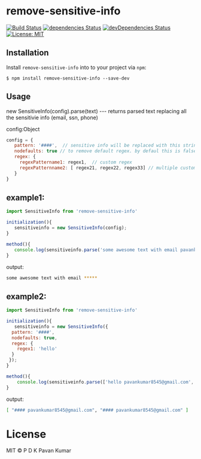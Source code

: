 # remove-sensitive-info
[![Build Status](https://travis-ci.com/pdkpavankumar/remove-sensitive-info.svg?branch=master)](https://travis-ci.org/pdkpavankumar/remove-sensitive-info) [![dependencies Status](https://david-dm.org/pdkpavankumar/remove-sensitive-info/status.svg)](https://david-dm.org/pdkpavankumar/remove-sensitive-info) [![devDependencies Status](https://david-dm.org/pdkpavankumar/remove-sensitive-info/dev-status.svg)](https://david-dm.org/pdkpavankumar/remove-sensitive-info?type=dev) [![License: MIT](https://img.shields.io/badge/License-MIT-blue.svg)](https://opensource.org/licenses/MIT)

## Installation

Install `remove-sensitive-info` into to your project via `npm`:

```shell
$ npm install remove-sensitive-info --save-dev
```

## Usage

new SensitiveInfo(config).parse(text) --- returns parsed text replacing all the sensitivie info (email, ssn, phone)

config:Object

```js
config = {
   pattern: '####',  // sensitive info will be replaced with this string
   nodefaults: true // to remove default regex. by defaul this is false
   regex: {
     regexPattername1: regex1,  // custom regex
     regexPatternname2: [ regex21, regex22, regex33] // multiple custom regex
   }
}
```
## example1:

```js
import SensitiveInfo from 'remove-sensitive-info'

initialization(){
   sensitiveinfo = new SensitiveInfo(config);
}

method(){
   console.log(sensitiveinfo.parse('some awesome text with email pavankumar8545@gmail.com'));
}
```
output:
```sh
some awesome text with email *****
```


## example2:

```js
import SensitiveInfo from 'remove-sensitive-info'

initialization(){
   sensitiveinfo = new SensitiveInfo({
  pattern: '####',
  nodefaults: true,
  regex: {
    regex1: 'hello'
  }
 });
}

method(){
	console.log(sensitiveinfo.parse(['hello pavankumar8545@gmail.com', 'hello pavankumar8545@gmail.com']));
}
```
output:
```sh
[ "#### pavankumar8545@gmail.com", "#### pavankumar8545@gmail.com" ]
```


# License

MIT © P D K Pavan Kumar
